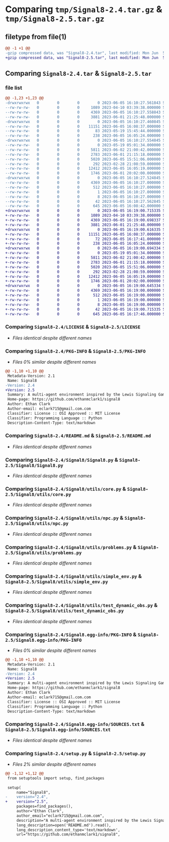 # Comparing `tmp/Signal8-2.4.tar.gz` & `tmp/Signal8-2.5.tar.gz`

## filetype from file(1)

```diff
@@ -1 +1 @@
-gzip compressed data, was "Signal8-2.4.tar", last modified: Mon Jun  5 16:10:27 2023, max compression
+gzip compressed data, was "Signal8-2.5.tar", last modified: Mon Jun  5 16:19:00 2023, max compression
```

## Comparing `Signal8-2.4.tar` & `Signal8-2.5.tar`

### file list

```diff
@@ -1,23 +1,23 @@
-drwxrwxrwx   0        0        0        0 2023-06-05 16:10:27.561843 Signal8-2.4/
--rw-rw-rw-   0        0        0     1089 2023-04-10 03:39:38.000000 Signal8-2.4/LICENSE
--rw-rw-rw-   0        0        0     4369 2023-06-05 16:10:27.558843 Signal8-2.4/PKG-INFO
--rw-rw-rw-   0        0        0     3881 2023-06-01 21:25:48.000000 Signal8-2.4/README.md
-drwxrwxrwx   0        0        0        0 2023-06-05 16:10:27.460845 Signal8-2.4/Signal8/
--rw-rw-rw-   0        0        0    11151 2023-06-05 16:08:37.000000 Signal8-2.4/Signal8/Signal8.py
--rw-rw-rw-   0        0        0       83 2023-05-19 15:45:44.000000 Signal8-2.4/Signal8/__init__.py
--rw-rw-rw-   0        0        0      238 2023-06-05 16:05:24.000000 Signal8-2.4/Signal8/main.py
-drwxrwxrwx   0        0        0        0 2023-06-05 16:10:27.554845 Signal8-2.4/Signal8/utils/
--rw-rw-rw-   0        0        0        0 2023-05-19 05:01:34.000000 Signal8-2.4/Signal8/utils/__init__.py
--rw-rw-rw-   0        0        0     5811 2023-06-02 21:00:42.000000 Signal8-2.4/Signal8/utils/core.py
--rw-rw-rw-   0        0        0     2783 2023-06-01 21:15:18.000000 Signal8-2.4/Signal8/utils/npc.py
--rw-rw-rw-   0        0        0     5020 2023-06-05 15:51:06.000000 Signal8-2.4/Signal8/utils/problems.py
--rw-rw-rw-   0        0        0      292 2023-02-28 21:08:59.000000 Signal8-2.4/Signal8/utils/scenario.py
--rw-rw-rw-   0        0        0    12412 2023-06-05 16:05:19.000000 Signal8-2.4/Signal8/utils/simple_env.py
--rw-rw-rw-   0        0        0     1746 2023-06-01 20:02:00.000000 Signal8-2.4/Signal8/utils/test_dynamic_obs.py
-drwxrwxrwx   0        0        0        0 2023-06-05 16:10:27.524845 Signal8-2.4/Signal8.egg-info/
--rw-rw-rw-   0        0        0     4369 2023-06-05 16:10:27.000000 Signal8-2.4/Signal8.egg-info/PKG-INFO
--rw-rw-rw-   0        0        0      512 2023-06-05 16:10:27.000000 Signal8-2.4/Signal8.egg-info/SOURCES.txt
--rw-rw-rw-   0        0        0        1 2023-06-05 16:10:27.000000 Signal8-2.4/Signal8.egg-info/dependency_links.txt
--rw-rw-rw-   0        0        0        8 2023-06-05 16:10:27.000000 Signal8-2.4/Signal8.egg-info/top_level.txt
--rw-rw-rw-   0        0        0       42 2023-06-05 16:10:27.562845 Signal8-2.4/setup.cfg
--rw-rw-rw-   0        0        0      645 2023-06-05 16:08:42.000000 Signal8-2.4/setup.py
+drwxrwxrwx   0        0        0        0 2023-06-05 16:19:00.715335 Signal8-2.5/
+-rw-rw-rw-   0        0        0     1089 2023-04-10 03:39:38.000000 Signal8-2.5/LICENSE
+-rw-rw-rw-   0        0        0     4369 2023-06-05 16:19:00.698337 Signal8-2.5/PKG-INFO
+-rw-rw-rw-   0        0        0     3881 2023-06-01 21:25:48.000000 Signal8-2.5/README.md
+drwxrwxrwx   0        0        0        0 2023-06-05 16:19:00.616335 Signal8-2.5/Signal8/
+-rw-rw-rw-   0        0        0    11151 2023-06-05 16:08:37.000000 Signal8-2.5/Signal8/Signal8.py
+-rw-rw-rw-   0        0        0       72 2023-06-05 16:17:41.000000 Signal8-2.5/Signal8/__init__.py
+-rw-rw-rw-   0        0        0      238 2023-06-05 16:05:24.000000 Signal8-2.5/Signal8/main.py
+drwxrwxrwx   0        0        0        0 2023-06-05 16:19:00.694334 Signal8-2.5/Signal8/utils/
+-rw-rw-rw-   0        0        0        0 2023-05-19 05:01:34.000000 Signal8-2.5/Signal8/utils/__init__.py
+-rw-rw-rw-   0        0        0     5811 2023-06-02 21:00:42.000000 Signal8-2.5/Signal8/utils/core.py
+-rw-rw-rw-   0        0        0     2783 2023-06-01 21:15:18.000000 Signal8-2.5/Signal8/utils/npc.py
+-rw-rw-rw-   0        0        0     5020 2023-06-05 15:51:06.000000 Signal8-2.5/Signal8/utils/problems.py
+-rw-rw-rw-   0        0        0      292 2023-02-28 21:08:59.000000 Signal8-2.5/Signal8/utils/scenario.py
+-rw-rw-rw-   0        0        0    12412 2023-06-05 16:05:19.000000 Signal8-2.5/Signal8/utils/simple_env.py
+-rw-rw-rw-   0        0        0     1746 2023-06-01 20:02:00.000000 Signal8-2.5/Signal8/utils/test_dynamic_obs.py
+drwxrwxrwx   0        0        0        0 2023-06-05 16:19:00.645334 Signal8-2.5/Signal8.egg-info/
+-rw-rw-rw-   0        0        0     4369 2023-06-05 16:19:00.000000 Signal8-2.5/Signal8.egg-info/PKG-INFO
+-rw-rw-rw-   0        0        0      512 2023-06-05 16:19:00.000000 Signal8-2.5/Signal8.egg-info/SOURCES.txt
+-rw-rw-rw-   0        0        0        1 2023-06-05 16:19:00.000000 Signal8-2.5/Signal8.egg-info/dependency_links.txt
+-rw-rw-rw-   0        0        0        8 2023-06-05 16:19:00.000000 Signal8-2.5/Signal8.egg-info/top_level.txt
+-rw-rw-rw-   0        0        0       42 2023-06-05 16:19:00.715335 Signal8-2.5/setup.cfg
+-rw-rw-rw-   0        0        0      645 2023-06-05 16:17:46.000000 Signal8-2.5/setup.py
```

### Comparing `Signal8-2.4/LICENSE` & `Signal8-2.5/LICENSE`

 * *Files identical despite different names*

### Comparing `Signal8-2.4/PKG-INFO` & `Signal8-2.5/PKG-INFO`

 * *Files 0% similar despite different names*

```diff
@@ -1,10 +1,10 @@
 Metadata-Version: 2.1
 Name: Signal8
-Version: 2.4
+Version: 2.5
 Summary: A multi-agent environment inspired by the Lewis Signaling Game, featuring eight unique problem configurations with both static and dynamic obstacles.
 Home-page: https://github.com/ethanmclark1/signal8
 Author: Ethan Clark
 Author-email: eclark715@gmail.com.com
 Classifier: License :: OSI Approved :: MIT License
 Classifier: Programming Language :: Python
 Description-Content-Type: text/markdown
```

### Comparing `Signal8-2.4/README.md` & `Signal8-2.5/README.md`

 * *Files identical despite different names*

### Comparing `Signal8-2.4/Signal8/Signal8.py` & `Signal8-2.5/Signal8/Signal8.py`

 * *Files identical despite different names*

### Comparing `Signal8-2.4/Signal8/utils/core.py` & `Signal8-2.5/Signal8/utils/core.py`

 * *Files identical despite different names*

### Comparing `Signal8-2.4/Signal8/utils/npc.py` & `Signal8-2.5/Signal8/utils/npc.py`

 * *Files identical despite different names*

### Comparing `Signal8-2.4/Signal8/utils/problems.py` & `Signal8-2.5/Signal8/utils/problems.py`

 * *Files identical despite different names*

### Comparing `Signal8-2.4/Signal8/utils/simple_env.py` & `Signal8-2.5/Signal8/utils/simple_env.py`

 * *Files identical despite different names*

### Comparing `Signal8-2.4/Signal8/utils/test_dynamic_obs.py` & `Signal8-2.5/Signal8/utils/test_dynamic_obs.py`

 * *Files identical despite different names*

### Comparing `Signal8-2.4/Signal8.egg-info/PKG-INFO` & `Signal8-2.5/Signal8.egg-info/PKG-INFO`

 * *Files 0% similar despite different names*

```diff
@@ -1,10 +1,10 @@
 Metadata-Version: 2.1
 Name: Signal8
-Version: 2.4
+Version: 2.5
 Summary: A multi-agent environment inspired by the Lewis Signaling Game, featuring eight unique problem configurations with both static and dynamic obstacles.
 Home-page: https://github.com/ethanmclark1/signal8
 Author: Ethan Clark
 Author-email: eclark715@gmail.com.com
 Classifier: License :: OSI Approved :: MIT License
 Classifier: Programming Language :: Python
 Description-Content-Type: text/markdown
```

### Comparing `Signal8-2.4/Signal8.egg-info/SOURCES.txt` & `Signal8-2.5/Signal8.egg-info/SOURCES.txt`

 * *Files identical despite different names*

### Comparing `Signal8-2.4/setup.py` & `Signal8-2.5/setup.py`

 * *Files 2% similar despite different names*

```diff
@@ -1,12 +1,12 @@
 from setuptools import setup, find_packages
 
 setup(
     name="Signal8",
-    version="2.4",
+    version="2.5",
     packages=find_packages(),
     author="Ethan Clark",
     author_email="eclark715@gmail.com.com",
     description="A multi-agent environment inspired by the Lewis Signaling Game, featuring eight unique problem configurations with both static and dynamic obstacles.",
     long_description=open('README.md').read(),
     long_description_content_type='text/markdown',
     url="https://github.com/ethanmclark1/signal8",
```

